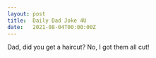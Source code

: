 ```yaml
---
layout: post
title:  Daily Dad Joke 4U
date:   2021-08-04T00:00:00Z
---
```

Dad, did you get a haircut? No, I got them all cut!
